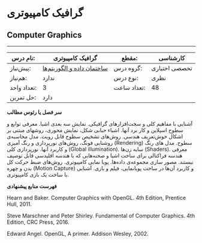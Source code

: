 # گرافیک کامپیوتری
## Computer Graphics
_______________________________________________________________________________
| نام درس:    | گرافیک کامپیوتری                                                             | مقطع:       | کارشناسی      |
| ----------- | ---------------------------------------------------------------------------- | ----------- | ------------- |
| پیش‌نیاز:   | [ساختمان داده و الگوریتم‌ها](../mandatory/Data-Structures-and-Algorithms.md) | گروه درس:   | تخصصی اختیاری |
| هم‌نیاز:    | ندارد                                                                        | نوع درس:    | نظری          |
| تعداد واحد: | 3                                                                            | تعداد ساعت: | 48            |
| حل تمرین:   |  دارد                                                                        |             |               |

**سر فصل یا رئوس مطالب**

آشنایی با مفاهیم کلی و سخت‌افزار‌های گرافیکی. نمایش سه بعدی اشیا. معرفی توابع و سطوح اسپلاین و کار برد آنها. اشیاء حبابی شکل، نمایش محوری، روشهای مبتنی بر اشکال خوش‌تعریف هندسی. روش‌های تشخیص سطوح قابل رویت. مدل محاسبه‌ی روشنایی فونگ، روش‌های نورپردازی و رنگ آمیزی (Rendering) سطوح. مدل های رنگ و کاربرد آنها. نورپردازی کلی (Global illumination). سایه زن‌ها (Shaders). معرفی هندسه فراکتالی برای ساخت اشیا و صحنه‌هایی که با هندسه اقلیدسی قابل توصیف نیستند. مصور سازی مجموعه‌ی داده‌ها. پویا نمایی کامپیوتری. روش‌های ضبط حرکت کل بدن و چهره (Motion Capture) و کاربرد آن‌ها در ساخت پویانمایی، فیلم و بازی. آشنایی با ساخت یک بازی کامپیوتری.

**فهرست منابع پیشنهادی**

Hearn and Baker. Computer Graphics with OpenGL. 4th Edition, Prentice Hull, 2011.

Steve Marschner and Peter Shirley. Fundamental of Computer Graphics. 4th Edition, CRC Press, 2016.

Edward Angel. OpenGL, A primer. Addison Wesley, 2002.
